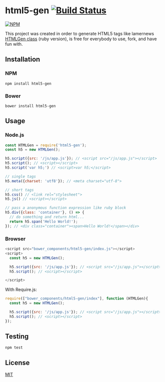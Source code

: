 # html5-gen [![Build Status](https://travis-ci.org/7anshuai/html5-gen.svg?branch=master)](https://travis-ci.org/7anshuai/html5-gen)

[![NPM](https://nodei.co/npm/html5-gen.png?downloads=true)](https://nodei.co/npm/html5-gen/)

This project was created in order to generate HTML5 tags like lamernews [HTMLGen class](https://github.com/antirez/lamernews/blob/master/page.rb) (ruby version), is free for everybody to use, fork, and have fun with.

## Installation

### NPM

```
npm install html5-gen
```

### Bower
```
bower install html5-gen
```

## Usage

### Node.js

```javascript
const HTMLGen = require('html5-gen');
const h5 = new HTMLGen();

h5.script({src: '/js/app.js'}); // <script src="/js/app.js"></script>
h5.script(); // <script></script>
h5.script('var h5;') // <script>var h5;</script>

// single tags
h5.meta({charset: 'utf8'}); // <meta charset="utf-8">

// short tags
h5.css() // <link rel="stylesheet">
h5.js() // <script></script>

// pass a anonymous function expression like ruby block
h5.div({class: 'container'}, () => {
  // do something and return html...
  return h5.span('Hello World!');
}); // <div class="container"><span>Hello World!</span></div>
```

### Browser

```javascript
<script src="bower_components/html5-gen/index.js"></script>
<script>
  const h5 = new HTMLGen();

  h5.script({src: '/js/app.js'}); // <script src="/js/app.js"></script>
  h5.script(); // <script></script>

</script>
```

With Require.js:
```javascript
require(["bower_components/html5-gen/index"], function (HTMLGen){
  const h5 = new HTMLGen();

  h5.script({src: '/js/app.js'}); // <script src="/js/app.js"></script>
  h5.script(); // <script></script>
});
```

## Testing

```
npm test
```

## License

[MIT](/LICENSE)


